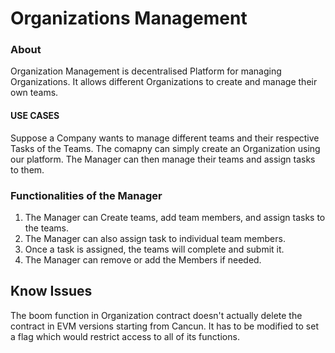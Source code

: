 # Organizations Management
### About
Organization Management is decentralised Platform for managing Organizations. It allows different Organizations to create and manage their own teams.

#### USE CASES
Suppose a Company wants to manage different teams and their respective Tasks of the Teams. The comapny can simply create an Organization  using our platform. The Manager can then manage their teams and assign tasks to them.

### Functionalities of the Manager
1. The Manager can Create teams, add team members, and assign tasks to the teams.
2. The Manager can also assign task to individual team members.
3. Once a task is assigned, the teams will complete and submit it.
4. The Manager can remove or add the Members if needed.
   
## Know Issues
The boom function in Organization contract doesn't actually delete the contract in EVM versions starting from Cancun. It has to be modified to set a flag which would restrict access to all of its functions.

